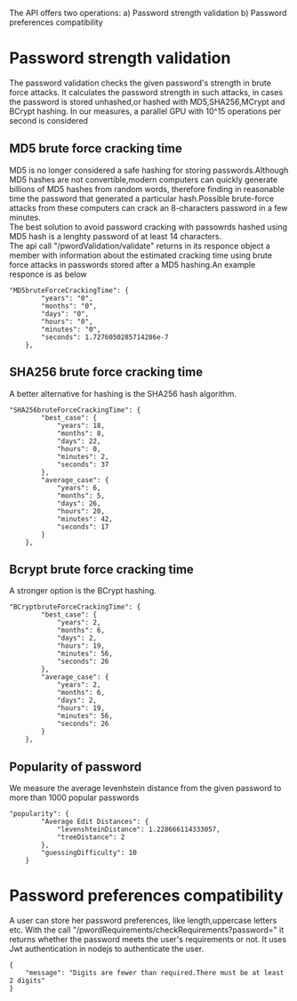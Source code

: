 The API offers two operations:
a) Password strength validation
b) Password preferences compatibility


# Password strength validation
The password validation checks the given password's strength in brute force attacks. It calculates the password strength in such attacks, in cases the password is stored unhashed,or hashed with MD5,SHA256,MCrypt and BCrypt hashing.
In our measures, a parallel GPU with 10^15 operations per second is considered

## MD5 brute force cracking time
MD5 is no longer considered a safe hashing for storing passwords.Although MD5 hashes are not convertible,modern computers can quickly generate billions of MD5 hashes from random words,
therefore finding in reasonable time the password that generated a particular hash.Possible brute-force attacks from 
these computers can crack an 8-characters password in a few minutes.\
The best solution to avoid password cracking with passowrds hashed using MD5 hash is a lenghty password of at least 14 characters.\
The api call "/pwordValidation/validate" returns in its responce object a member with information about the estimated cracking time using
brute force attacks in passwords stored after a MD5 hashing.An example responce is as below
~~~ 
"MD5bruteForceCrackingTime": {
        "years": "0",
        "months": "0",
        "days": "0",
        "hours": "0",
        "minutes": "0",
        "seconds": 1.7276050285714286e-7
    },
~~~ 
## SHA256 brute force cracking time
A better alternative for hashing is the SHA256 hash algorithm.
~~~
"SHA256bruteForceCrackingTime": {
        "best_case": {
            "years": 18,
            "months": 8,
            "days": 22,
            "hours": 0,
            "minutes": 2,
            "seconds": 37
        },
        "average_case": {
            "years": 6,
            "months": 5,
            "days": 26,
            "hours": 20,
            "minutes": 42,
            "seconds": 17
        }
    },
~~~


## Bcrypt brute force cracking time
A stronger option is the BCrypt hashing.
~~~
"BCryptbruteForceCrackingTime": {
        "best_case": {
            "years": 2,
            "months": 6,
            "days": 2,
            "hours": 19,
            "minutes": 56,
            "seconds": 26
        },
        "average_case": {
            "years": 2,
            "months": 6,
            "days": 2,
            "hours": 19,
            "minutes": 56,
            "seconds": 26
        }
    },
~~~

## Popularity of password
We measure the average levenhstein distance from the given password to more than 1000 popular passwords
~~~
"popularity": {
        "Average Edit Distances": {
            "levenshteinDistance": 1.228666114333057,
            "treeDistance": 2
        },
        "guessingDifficulty": 10
    }
~~~

# Password preferences compatibility
A user can store her password preferences, like length,uppercase letters etc. With the call "/pwordRequirements/checkRequirements?password=<password>" it returns whether the password meets the user's requirements or not.
It uses Jwt authentication in nodejs to authenticate the user.
~~~
{
    "message": "Digits are fewer than required.There must be at least 2 digits"
}
~~~
        
        
        
        
        
    
